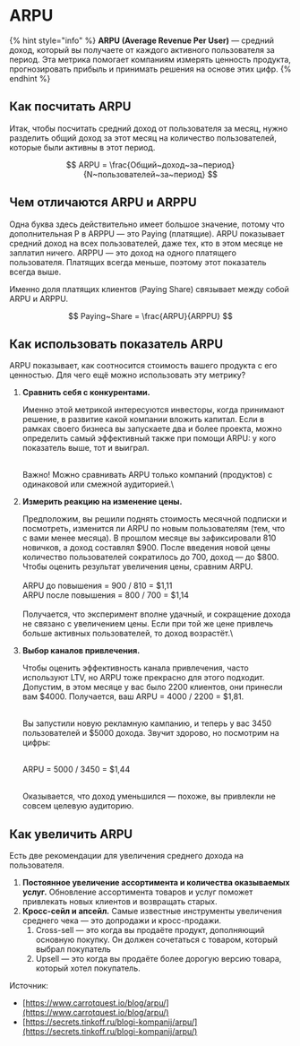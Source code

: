# ARPU

{% hint style="info" %}
**ARPU (Average Revenue Per User)** — средний доход, который вы получаете от каждого активного пользователя за период. Эта метрика помогает компаниям измерять ценность продукта, прогнозировать прибыль и принимать решения на основе этих цифр.&#x20;
{% endhint %}

## Как посчитать ARPU <a href="#kak_poschitat_arpu" id="kak_poschitat_arpu"></a>

Итак, чтобы посчитать средний доход от пользователя за месяц, нужно разделить общий доход за этот месяц на количество пользователей, которые были активны в этот период.

$$
ARPU = \frac{Общий~доход~за~период}{N~пользователей~за~период}
$$

## Чем отличаются ARPU и ARPPU <a href="#chem_otlichayutsya_arpu_i_arppu" id="chem_otlichayutsya_arpu_i_arppu"></a>

Одна буква здесь действительно имеет большое значение, потому что дополнительная P в ARPPU — это Paying (платящие). ARPU показывает средний доход на всех пользователей, даже тех, кто в этом месяце не заплатил ничего. ARPPU — это доход на одного платящего пользователя. Платящих всегда меньше, поэтому этот показатель всегда выше.

Именно доля платящих клиентов (Paying Share) связывает между собой ARPU и ARPPU.&#x20;

$$
Paying~Share = \frac{ARPU}{ARPPU}
$$

## Как использовать показатель ARPU <a href="#kak_ispolzovat_pokazatel_arpu" id="kak_ispolzovat_pokazatel_arpu"></a>

ARPU показывает, как соотносится стоимость вашего продукта с его ценностью. Для чего ещё можно использовать эту метрику?

1.  **Сравнить себя с конкурентами.**

    Именно этой метрикой интересуются инвесторы, когда принимают решение, в развитие какой компании вложить капитал. Если в рамках своего бизнеса вы запускаете два и более проекта, можно определить самый эффективный также при помощи ARPU: у кого показатель выше, тот и выиграл.

    \
    Важно! Можно сравнивать ARPU только компаний (продуктов) с одинаковой или смежной аудиторией.\

2.  **Измерить реакцию на изменение цены.**

    Предположим, вы решили поднять стоимость месячной подписки и посмотреть, изменится ли ARPU по новым пользователям (тем, что с вами менее месяца). В прошлом месяце вы зафиксировали 810 новичков, а доход составлял $900. После введения новой цены количество пользователей сократилось до 700, доход — до $800. Чтобы оценить результат увеличения цены, сравним ARPU.\
    \
    ARPU до повышения = 900 / 810 = $1,11\
    ARPU после повышения = 800 / 700 = $1,14\
    \
    Получается, что эксперимент вполне удачный, и сокращение дохода не связано с увеличением цены. Если при той же цене привлечь больше активных пользователей, то доход возрастёт.\

3.  **Выбор каналов привлечения.**

    Чтобы оценить эффективность канала привлечения, часто используют LTV, но ARPU тоже прекрасно для этого подходит. Допустим, в этом месяце у вас было 2200 клиентов, они принесли вам $4000. Получается, ваш ARPU = 4000 / 2200 = $1,81.

    \
    Вы запустили новую рекламную кампанию, и теперь у вас 3450 пользователей и $5000 дохода. Звучит здорово, но посмотрим на цифры:

    \
    ARPU = 5000 / 3450 = $1,44

    \
    Оказывается, что доход уменьшился — похоже, вы привлекли не совсем целевую аудиторию.

## Как увеличить ARPU <a href="#id-4" id="id-4"></a>

Есть две рекомендации для увеличения среднего дохода на пользователя.

1. **Постоянное увеличение ассортимента и количества оказываемых услуг.** Обновление ассортимента товаров и услуг поможет привлекать новых клиентов и возвращать старых.
2. **Кросс-сейл и апсейл.** Самые известные инструменты увеличения среднего чека — это допродажи и кросс-продажи.&#x20;
   1. Cross-sell — это когда вы продаёте продукт, дополняющий основную покупку. Он должен сочетаться с товаром, который выбрал покупатель
   2. Upsell — это когда вы продаёте более дорогую версию товара, который хотел покупатель.







Источник:

* [https://www.carrotquest.io/blog/arpu/](https://www.carrotquest.io/blog/arpu/)
* [https://secrets.tinkoff.ru/blogi-kompanij/arpu/](https://secrets.tinkoff.ru/blogi-kompanij/arpu/)
